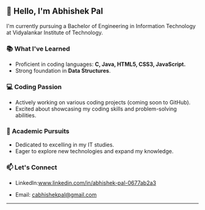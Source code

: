 
## 👋 Hello, I'm Abhishek Pal

I'm currently pursuing a Bachelor of Engineering in Information Technology at Vidyalankar Institute of Technology.

### 📚 What I've Learned

- Proficient in coding languages: **C, Java, HTML5, CSS3, JavaScript.**
- Strong foundation in **Data Structures**.
 
### 💻 Coding Passion

- Actively working on various coding projects (coming soon to GitHub).
- Excited about showcasing my coding skills and problem-solving abilities.

### 🚀 Academic Pursuits

- Dedicated to excelling in my IT studies.
- Eager to explore new technologies and expand my knowledge.

### 📫 Let's Connect

- LinkedIn:www.linkedin.com/in/abhishek-pal-0677ab2a3

- Email: cabhishekpal@gmail.com


---
